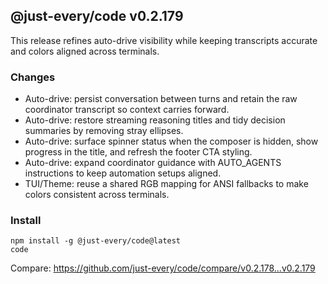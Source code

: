 ## @just-every/code v0.2.179

This release refines auto-drive visibility while keeping transcripts accurate and colors aligned across terminals.

### Changes

- Auto-drive: persist conversation between turns and retain the raw coordinator transcript so context carries forward.
- Auto-drive: restore streaming reasoning titles and tidy decision summaries by removing stray ellipses.
- Auto-drive: surface spinner status when the composer is hidden, show progress in the title, and refresh the footer CTA styling.
- Auto-drive: expand coordinator guidance with AUTO_AGENTS instructions to keep automation setups aligned.
- TUI/Theme: reuse a shared RGB mapping for ANSI fallbacks to make colors consistent across terminals.

### Install

```
npm install -g @just-every/code@latest
code
```

Compare: https://github.com/just-every/code/compare/v0.2.178...v0.2.179
